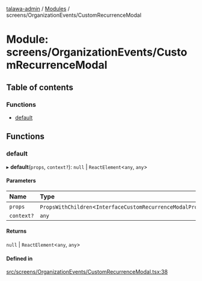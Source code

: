 [talawa-admin](../README.md) / [Modules](../modules.md) / screens/OrganizationEvents/CustomRecurrenceModal

# Module: screens/OrganizationEvents/CustomRecurrenceModal

## Table of contents

### Functions

- [default](screens_OrganizationEvents_CustomRecurrenceModal.md#default)

## Functions

### default

▸ **default**(`props`, `context?`): ``null`` \| `ReactElement`\<`any`, `any`\>

#### Parameters

| Name | Type |
| :------ | :------ |
| `props` | `PropsWithChildren`\<`InterfaceCustomRecurrenceModalProps`\> |
| `context?` | `any` |

#### Returns

``null`` \| `ReactElement`\<`any`, `any`\>

#### Defined in

[src/screens/OrganizationEvents/CustomRecurrenceModal.tsx:38](https://github.com/MahendraDani/talawa-admin/blob/9538a8f/src/screens/OrganizationEvents/CustomRecurrenceModal.tsx#L38)
